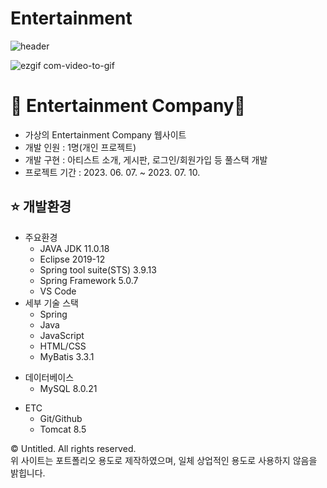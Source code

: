 # Entertainment
![header](https://capsule-render.vercel.app/api?type=waving&color=auto&height=200&section=header&text=Entertainment%20Company&fontSize=60)

![ezgif com-video-to-gif](https://github.com/jongkwon5/Entertainment/assets/137694287/967fc049-04ba-41c9-b871-0c795b8911d4)

# 🎁 Entertainment Company🎁 
* 가상의 Entertainment Company 웹사이트  
* 개발 인원 : 1명(개인 프로젝트)
* 개발 구현 : 아티스트 소개, 게시판, 로그인/회원가입 등 풀스택 개발
* 프로젝트 기간 : 2023. 06. 07. ~ 2023. 07. 10.

## ⭐️ 개발환경
* 주요환경
  + JAVA JDK 11.0.18
  + Eclipse 2019-12
  + Spring tool suite(STS) 3.9.13
  + Spring Framework 5.0.7
  + VS Code
* 세부 기술 스택
  + Spring
  + Java
  + JavaScript
  + HTML/CSS
  + MyBatis 3.3.1
+ 데이터베이스
  + MySQL 8.0.21
* ETC
  + Git/Github
  + Tomcat 8.5



© Untitled. All rights reserved. <br> 위 사이트는 포트폴리오 용도로 제작하였으며, 일체 상업적인 용도로 사용하지 않음을 밝힙니다.
